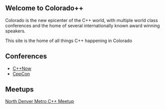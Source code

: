 
## Welcome to Colorado++

Colorado is the new epicenter of the C++ world, with multiple world class conferences and the home of several internationally known award winning speakers.

This site is the home of all things C++ happening in Colorado

## Conferences

 * [C++Now](https://cppnow.org)
 * [CppCon](https://cppcon.org)

## Meetups

[North Denver Metro C++ Meetup](https://www.meetup.com/North-Denver-Metro-C-Meetup/)


